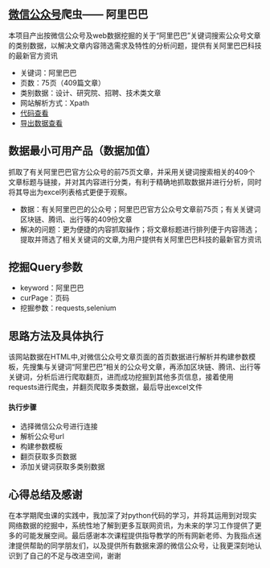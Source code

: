 ##  [微信公众号](https://mp.weixin.qq.com/)爬虫—— 阿里巴巴
本项目产出按微信公众号及web数据挖掘的关于“阿里巴巴”关键词搜索公众号文章的类别数据，以解决文章内容筛选需求及特性的分析问题，提供有关阿里巴巴科技的最新官方资讯
* 关键词：阿里巴巴
* 页数：75页（409篇文章）
* 类别数据：设计、研究院、招聘、技术类文章
* 网站解析方式：Xpath
* [代码查看](https://github.com/L-Tony-info/Web_Mining2020/blob/master/final_wechat/%E6%9C%9F%E6%9C%AB_%E5%BE%AE%E4%BF%A1%E5%85%AC%E4%BC%97%E5%8F%B7%E6%8A%93%E5%8F%96-181013116-%E6%9E%97%E5%98%89%E8%8C%B5.ipynb)
* [导出数据查看](https://github.com/L-Tony-info/Web_Mining2020/blob/master/final_wechat/%E5%BE%AE%E4%BF%A1%E5%85%AC%E4%BC%97%E5%8F%B7.xlsx)
## 数据最小可用产品（数据加值）
抓取了有关阿里巴巴官方公众号的前75页文章，并采用关键词搜索相关的409个文章标题与链接，并对其内容进行分类，有利于精确地抓取数据并进行分析，同时将其导出为excel列表格式更便于观察。
* 数据：有关阿里巴巴的公众号；阿里巴巴官方公众号文章前75页；有关关键词区块链、腾讯、出行等的409份文章
* 解决的问题：更为便捷的内容抓取操作；将文章标题进行排列便于内容筛选；提取并筛选了相关关键词的文章,为用户提供有关阿里巴巴科技的最新官方资讯

## 挖掘Query参数
* keyword：阿里巴巴
* curPage：页码
* 挖掘参数：requests,selenium

## 思路方法及具体执行
该网站数据在HTML中,对微信公众号文章页面的首页数据进行解析并构建参数模板，先搜集与关键词“阿里巴巴”相关的公众号文章，再添加区块链、腾讯、出行等关键词，分析后进行爬取翻页，进而成功挖掘到其他多页信息，接着使用requests进行爬虫，并翻页爬取多类数据，最后导出excel文件

#### 执行步骤
* 选择微信公众号进行连接
* 解析公众号url
* 构建参数模板
* 翻页获取多页数据
* 添加关键词获取多类别数据

## 心得总结及感谢
在本学期爬虫课的实践中，我加深了对python代码的学习，并将其运用到对现实网络数据的挖掘中，系统性地了解到更多互联网资讯，为未来的学习工作提供了更多的可能发展空间。最后感谢本次课程提供指导教学的所有网新老师、为我指点迷津提供帮助的同学朋友们，以及提供所有数据来源的微信公众号，让我更深刻地认识到了自己的不足与改进空间，谢谢
